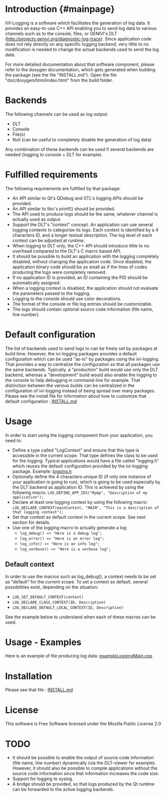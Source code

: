 
Introduction    {#mainpage}
============

IVI-Logging is a software which facilitates the generation of log data. It provides an easy-to-use C++ API enabling you to send log data to various channels such as to the console, files, or GENIVI's DLT (http://projects.genivi.org/diagnostic-log-trace).
Since application code does not rely directly on any specific logging backend, very little to no modification is needed to change the actual backends used to send the log data.

For more detailed documentation about that software component, please refer to the doxygen documentation, which gets generated when
building the package (see the file "INSTALL.md"). Open the file "doc/doxygen/html/index.html" from the build folder.


Backends
========

The following channels can be used as log output:
* DLT
* Console
* File(s)
* Null (can be useful to completely disable the generation of log data)

Any combination of these backends can be used if several backends are needed (logging to console + DLT for example). 

Fulfilled requirements
======================

The following requirements are fulfilled by that package:
* An API similar to Qt's QDebug and STL's logging APIs should be provided.
* An API similar to libc's printf() should be provided.
* The API used to produce logs should be the same, whatever channel is actually used as output.
* Support the DLT's "context" concept. An application can use several logging contexts to categorize its logs. Each context is identified by a 4 characters ID, and a longer textual description. The log level of each context can be adjusted at runtime.
* When logging to DLT only, the C++ API should introduce little to no overhead compared to the DLT's C macro based API.
* It should be possible to build an application with the logging completely disabled, without changing the application code. Once disabled, the application binary code should be as small as if the lines of codes producing the logs were completely removed.
* If no application ID is provided, an ID containing the PID should be automatically assigned.
* When a logging context is disabled, the application should not evaluate the parameters passed to the logging.
* Logging to the console should use color decorations.
* The format of the console or file log entries should be customizable.
* The logs should contain optional source code information (file name, line number).

Default configuration
=====================

The list of backends used to send logs to can be freely set by packages at build time. However, the ivi-logging packages provides a default configuration which can be used "as-is" by packages using the ivi-logging. That provides a way to centralize the configuration so that all packages use the same backends.
Typically, a "production" build would use only the DLT backend, whereas a "development" build would also enable the logging to the console to help debugging in command-line for example. That distinction between the various builds can be centralized in the configuration of ivi-logging instead of being spread over many packages.
Please see the install file for information about how to customize that default configuration : [INSTALL.md](./INSTALL.md)

Usage
=====

In order to start using the logging component from your application, you need to:
* Define a type called "LogContext" and ensure that this type is accessible in the current scope. That type defines the class to be used for the logging. Typical applications would have a file called "logging.h" which reuses the default configuration provided by the ivi-logging package. Example: [logging.h](./examples/basic/logging-basic.h)
* Optionally define the 4 characters unique ID (if only one instance of your application is going to run), which is going to be used especially by the DLT backend as application ID. This is achieved by using the following macro:
```LOG_DEFINE_APP_IDS("MyAp", "Description of my application");```
* Declare at least one logging context by using the following macro:
```LOG_DECLARE_CONTEXT(mainContext, "MAIN", "This is a description of that logging context");```
* Set that context as default context in the current scope. See next section for details.
* Use one of the logging macro to actually generate a log:
  * ```log_debug() << "Here is a debug log";```
  * ```log_error() << "Here is an error log";```
  * ```log_info() << "Here is an info log";```
  * ```log_verbose() << "Here is a verbose log";```

Default context
---------------

In order to use the macros such as log_debug(), a context needs to be set as "default" for the current scope. To set a context as default, several possibilities exist, depending on the situation:
* ```LOG_SET_DEFAULT_CONTEXT(context)```
* ```LOG_DECLARE_CLASS_CONTEXT(ID, Description)```
* ```LOG_DECLARE_DEFAULT_LOCAL_CONTEXT(ID, Description)```

See the example below to understand when each of these macros can be used.

Usage - Examples
================

Here is an example of file producing log data:
[exampleLoggingMain.cpp](./examples/basic/exampleLoggingMain.cpp)


Installation
============

Please see that file : [INSTALL.md](./INSTALL.md)

License
=======

This software is Free Software licensed under the Mozilla Public License 2.0


TODO
====

* It should be possible to enable the output of source code information (file name, line number) dynamically (via the DLT-viewer for example). However, it should also be possible to compile applications without the source code information since that information increases the code size.
* Support for logging to syslog.
* A bridge should be provided, so that logs produced by the Qt runtime can be forwarded to the active logging backends.
